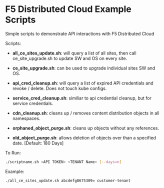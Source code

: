 # F5 Distributed Cloud Example Scripts

Simple scripts to demonstrate API interactions with F5 Distributed Cloud

Scripts:

- **all_ce_sites_update.sh**: will query a list of all sites, then call ce_site_upgrade.sh to update SW and OS on every site.

- **ce_site_upgrade.sh**: can be used to upgrade individual sites SW and OS.

- **api_cred_cleanup.sh**: will query a list of expired API credentials and revoke / delete.  Does not touch kube configs.

- **service_cred_cleanup.sh**: similiar to api credential cleanup, but for service credentials.

- **cdn_cleanup.sh**: cleans up / removes content distribution objects in all namespaces.

- **orphaned_object_purge.sh**: cleans up objects without any references.

- **old_object_purge.sh**: allows deletion of objects over than a specified date. [Default: 180 Days]

To Run:

```bash
./scriptname.sh <API TOKEN> <TENANT Name> [--days=n]
```

Example:

```bash
./all_ce_sites_update.sh abcdefg8675309= customer-tenant
```
